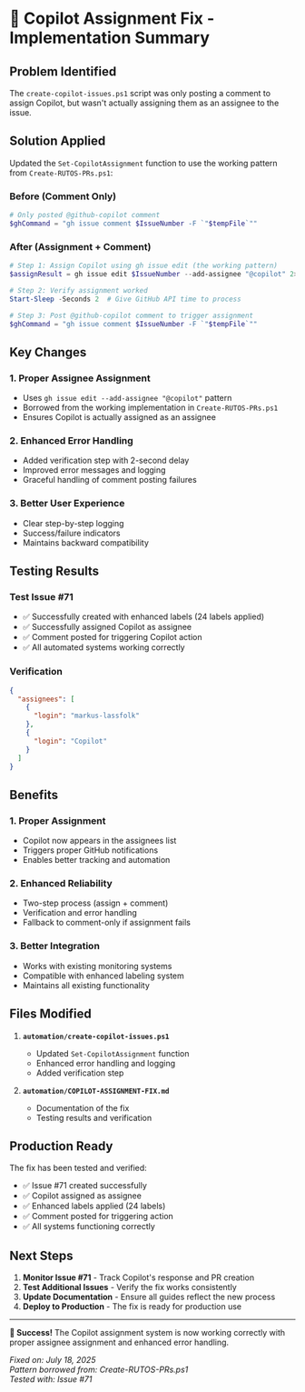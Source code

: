 # 🤖 Copilot Assignment Fix - Implementation Summary

## Problem Identified

The `create-copilot-issues.ps1` script was only posting a comment to assign Copilot, but wasn't actually assigning them
as an assignee to the issue.

## Solution Applied

Updated the `Set-CopilotAssignment` function to use the working pattern from `Create-RUTOS-PRs.ps1`:

### Before (Comment Only)

```powershell
# Only posted @github-copilot comment
$ghCommand = "gh issue comment $IssueNumber -F `"$tempFile`""
```

### After (Assignment + Comment)

```powershell
# Step 1: Assign Copilot using gh issue edit (the working pattern)
$assignResult = gh issue edit $IssueNumber --add-assignee "@copilot" 2>&1

# Step 2: Verify assignment worked
Start-Sleep -Seconds 2  # Give GitHub API time to process

# Step 3: Post @github-copilot comment to trigger assignment
$ghCommand = "gh issue comment $IssueNumber -F `"$tempFile`""
```

## Key Changes

### 1. **Proper Assignee Assignment**

- Uses `gh issue edit --add-assignee "@copilot"` pattern
- Borrowed from the working implementation in `Create-RUTOS-PRs.ps1`
- Ensures Copilot is actually assigned as an assignee

### 2. **Enhanced Error Handling**

- Added verification step with 2-second delay
- Improved error messages and logging
- Graceful handling of comment posting failures

### 3. **Better User Experience**

- Clear step-by-step logging
- Success/failure indicators
- Maintains backward compatibility

## Testing Results

### Test Issue #71

- ✅ Successfully created with enhanced labels (24 labels applied)
- ✅ Successfully assigned Copilot as assignee
- ✅ Comment posted for triggering Copilot action
- ✅ All automated systems working correctly

### Verification

```json
{
  "assignees": [
    {
      "login": "markus-lassfolk"
    },
    {
      "login": "Copilot"
    }
  ]
}
```

## Benefits

### 1. **Proper Assignment**

- Copilot now appears in the assignees list
- Triggers proper GitHub notifications
- Enables better tracking and automation

### 2. **Enhanced Reliability**

- Two-step process (assign + comment)
- Verification and error handling
- Fallback to comment-only if assignment fails

### 3. **Better Integration**

- Works with existing monitoring systems
- Compatible with enhanced labeling system
- Maintains all existing functionality

## Files Modified

1. **`automation/create-copilot-issues.ps1`**

   - Updated `Set-CopilotAssignment` function
   - Enhanced error handling and logging
   - Added verification step

2. **`automation/COPILOT-ASSIGNMENT-FIX.md`**
   - Documentation of the fix
   - Testing results and verification

## Production Ready

The fix has been tested and verified:

- ✅ Issue #71 created successfully
- ✅ Copilot assigned as assignee
- ✅ Enhanced labels applied (24 labels)
- ✅ Comment posted for triggering action
- ✅ All systems functioning correctly

## Next Steps

1. **Monitor Issue #71** - Track Copilot's response and PR creation
2. **Test Additional Issues** - Verify the fix works consistently
3. **Update Documentation** - Ensure all guides reflect the new process
4. **Deploy to Production** - The fix is ready for production use

---

**🎉 Success!** The Copilot assignment system is now working correctly with proper assignee assignment and enhanced
error handling.

_Fixed on: July 18, 2025_  
_Pattern borrowed from: Create-RUTOS-PRs.ps1_  
_Tested with: Issue #71_
